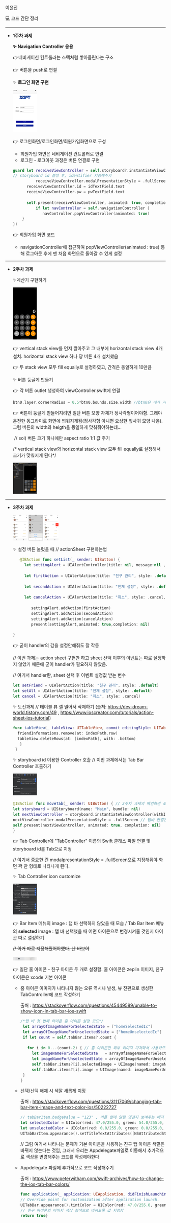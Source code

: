 

이윤진

 💻 코드 간단 정리

---
* **1주차 과제**

  **✨ Navigation Controller 응용**

  👉네비게이션 컨트롤러는 스택처럼 쌓아올린다는 구조

  👉 버튼을 push로 연결

  

  ✨ **로그인 화면 구현**

  <img src="./img/2-1.png" alt="2-1" style="zoom:25%;" width = "300px"/> 

  👉 로그인화면/로그인화면/회원가입화면으로 구성

  * 회원가입 화면은 네비게이션 컨트롤러로 연결
  * 로그인 - 로그아웃 과정은 버튼 연결로 구현

  ```swift
  guard let receiveViewController = self.storyboard?.instantiateViewController(identifier: "loginViewController") as? LoginViewController else {return}
  // storyboard id 설정 후, identifier 지정해주기
  			receiveViewController.modalPresentationStyle = .fullScreen
        receiveViewController.id = idTextField.text 
        receiveViewController.pw = pwTextField.text
        
        self.present(receiveViewController, animated: true, completion: {
            if let navController = self.navigationController {
               navController.popViewController(animated: true)
      }
  })
  ```

  👉 회원가입 화면 코드

  * navigationController에 접근하여 popViewController(animated : true) 통해 로그아웃 후에 맨 처음 화면으로 돌아갈 수 있게 설정

------

* **2주차 과제**

  ✨계산기 구현하기

  <img src="./img/calculator.png" alt="calculator" style="zoom:25%;" width = "300px" />

  

  👉 vertical stack view를 먼저 깔아주고 그 내부에 horizontal stack view 4개 설치. horizontal stack view 하나 당 버튼 4개 설치했음
  
  👉 두 stack view 모두 fill equally로 설정하였고, 간격은 동일하게 10만큼
  
  
  ✨ 버튼 둥글게 만들기
  
  👉 각 버튼 outlet 생성하여 viewController.swift에 연결
  
  ```swift
  btn0.layer.cornerRadius = 0.5*btn0.bounds.size.width //btn0은 내가 지정한 @IBOutlet
  ```
  
  👉 버튼이 둥글게 만들어지려면 일단 버튼 모양 자체가 정사각형이어야함. 그래야 온전한 동그라미로 화면에 띄워지게됨(정사각형 아니면 요상한 잎사귀 모양 나옴). 그럼 버튼의 width와 heigth을 동일하게 맞춰줘야하는데...
  
  ​	// sol) 버튼 크기 하나에만 aspect ratio 1:1 값 주기 
  
  /* vertical stack view와 horizontal stack view 모두 fill equally로 설정해서 크기가 맞춰지게 된다*/
  
  <img src="./img/calDocument.png" alt = "calDocument" style="zoom:25%;" width="300px" />

----------------

* **3주차 과제**

  <img src="./img/3-1.png" alt = "3-1" style="zoom:15%;" width="300px" />  <img src="./img/3-2.png" alt = "3-2" style="zoom:15%;" width="300px" />   <img src="./img/3-3.png" alt = "3-3" style="zoom:15%;" width="300px" />

  

  ✨ 설정 버튼 눌렀을 때 // actionSheet 구현하는법

  ```swift
     @IBAction func setList(_ sender: UIButton) {
       let settingAlert = UIAlertController(title: nil, message:nil , preferredStyle: .actionSheet)
          
       let firstAction = UIAlertAction(title: "친구 관리", style: .default, handler: nil)
          
       let secondAction = UIAlertAction(title: "전체 설정", style: .default, handler: nil)
          
       let cancelAction = UIAlertAction(title: "취소", style: .cancel, handler: nil)
          
          settingAlert.addAction(firstAction)
          settingAlert.addAction(secondAction)
          settingAlert.addAction(cancelAction)
          present(settingAlert,animated: true,completion: nil)
  
  }
  ```

  👉 굳이 handler의 값을 설정안해줘도 잘 작동

  // 이번 과제는 action sheet 구현만 하고 sheet 선택 이후의 이벤트는 따로 설정하지 않았기 때문에 굳이 handler가 필요하지 않았음.

  // 여기서 handler란, sheet 선택 후 이벤트 설정값 받는 변수

  ```swift
  let setFriend = UIAlertAction(title: "친구 관리", style: .default)
  let setAll = UIAlertAction(title: "전체 설정", style: .default)
  let cancel = UIAlertAction(title: "취소", style: .cancel)
  
  ```

  ✨ 도전과제 // 테이블 뷰 셀 밀어서 삭제하기 (출처:  https://dev-dream-world.tistory.com/49 ,  https://www.ioscreator.com/tutorials/action-sheet-ios-tutorial)

  ```swift
  func tableView(_ tableView: UITableView, commit editingStyle: UITableViewCell.EditingStyle, forRowAt indexPath: IndexPath){if editingStyle == .delete{
    friendInformations.remove(at: indexPath.row)
    tableView.deleteRows(at: [indexPath], with: .bottom)
     }
   }
  ```

  ✨ storyboard id 이용한 Controller 호출 // 이번 과제에서는 Tab Bar Controller 호출하기

  <img src="./img/tab.png" alt = "tab" style="zoom:25%;" width="300px" />

  ```swift
  @IBAction func moveTab(_ sender: UIButton) { // 2주차 과제의 메인화면 로그인 버튼 Action 연결
  let storyboard = UIStoryboard(name: "Main", bundle: nil)
  let nextViewController = storyboard.instantiateViewController(withIdentifier: "Tab") as! TabController // main.storyboard의 지정된 identfier가진 뷰컨트롤러로 전환시켜준다.
  nextViewController.modalPresentationStyle = .fullScreen // 탭바 연결된 다른 뷰컨트롤러들 풀사이즈로 보여주기
  self.present(nextViewController, animated: true, completion: nil)
  }
  ```

  👉 Tab Controller에 "TabController" 이름의 Swift 클래스 파일 연결 및 storyboard id를 Tab으로 지정

  // 여기서 중요한 건 modalpresentationStyle = .fullScreen으로 지정해줘야 화면 꽉 찬 형태로 나타나게 된다.

  ✨ Tab Controller icon customize

  <img src="./img/tab icon.png" alt = "tab icon" style="zoom:25%;" width="300px" />

  👉 Bar Item 메뉴의 image : 탭 바 선택하지 않았을 때 모습 / Tab Bar Item 메뉴의 **selected** image : 탭 바 선택했을 때 어떤 아이콘으로 변경시켜줄 것인지 아이콘 따로 설정하기

  ~~// 이거 따로 지정해줬어야했다..난 바보야~~

  <img src="./img/home.png" alt = "home" style="zoom:25%;" width="300px" />

  👉 일단 홈 아이콘 - 친구 아이콘 두 개로 설정함. 홈 아이콘은 zeplin 이미지, 친구 아이콘은 xcode 기본 아이콘

  * 홈 아이콘 이미지가 나타나지 않는 오류 역시나 발생,  뷰 전환으로 생성한 TabController에 코드 작성하기

    출처 : https://stackoverflow.com/questions/45449589/unable-to-show-icon-in-tab-bar-ios-swift

    ```swift
    /*탭 바 첫 번째 아이콘 홈 아이콘 설정 코드*/
     let arrayOfImageNameForSelectedState = ["homeSelectedIc"]
     let arrayOfImageNameForUnselectedState = ["homeUnselectedIc"]
     if let count = self.tabBar.items?.count {
    
       for i in 0...(count-2) { // 홈 아이콘만 외부 이미지 가져와서 사용하므로 홈 탭에만 해당하도록 for문 설정하였음
         let imageNameForSelectedState   = arrayOfImageNameForSelectedState[i]
         let imageNameForUnselectedState = arrayOfImageNameForUnselectedState[i]
         self.tabBar.items?[i].selectedImage = UIImage(named: imageNameForSelectedState)?.withRenderingMode(.alwaysOriginal)
         self.tabBar.items?[i].image = UIImage(named: imageNameForUnselectedState)?.withRenderingMode(.alwaysOriginal)
     }
    }
    ```

  * 선택/선택 해제 시 색깔 새롭게 지정

    출처 : https://stackoverflow.com/questions/31117069/changing-tab-bar-item-image-and-text-color-ios/50222727

    ```swift
    // tabBarItem.badgeValue = "123" , 어플 옆에 알림 몇갠지 보여주는 배지 설정
    let selectedColor = UIColor(red: 47.0/255.0, green: 54.0/255.0, blue: 62.0/255.0, alpha: 1.0)
    let unselectedColor = UIColor(red: 0.0/255.0, green: 0.0/255.0, blue: 0.0/255.0, alpha: 1.0) // 탭 바 text 색깔 지정하기
    UITabBarItem.appearance().setTitleTextAttributes([NSAttributedString.Key.foregroundColor: unselectedColor], for: .normal)      UITabBarItem.appearance().setTitleTextAttributes([NSAttributedString.Key.foregroundColor: selectedColor], for: .selected)
    ```

    // 그럼 여기서 나타나는 문제가 기본 아이콘을 사용하는 친구 탭 아이콘 색깔은 바뀌지 않는다는 것임, 그래서 우리는 Appdelegate파일로 이동해서 추가적으로 색상을 변경해주는 코드를 작성해야한다

  * Appdelegate 파일에 추가적으로 코드 작성해주기

    출처 : https://www.peterwitham.com/swift-archives/how-to-change-the-ios-tab-bar-colors/

    ```swift
    func application(_ application: UIApplication, didFinishLaunchingWithOptions launchOptions: [UIApplication.LaunchOptionsKey: Any]?) -> Bool {
    // Override point for customization after application launch.
    UITabBar.appearance().tintColor = UIColor(red: 47.0/255.0, green: 54.0/255.0, blue: 62.0/255.0, alpha: 1.0)
    // 친구 아이콘의 이미지 색상 회색으로 바뀌도록 값 지정함
    return true}
    ```

    


